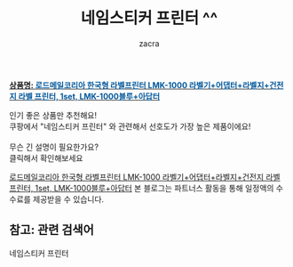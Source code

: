﻿---
layout: post
title:  "네임스티커 프린터 ^^"
author: zacra
categories: [ 아이템 ]
tags: [네임스티커 프린터]
image: https://static.coupangcdn.com/image/vendor_inventory/8844/9bccb63c48b933b4a6eb06a5a3380f456cc60299aa1db9abcf0c19f10d53.jpg 
description: "쿠팡에서 네임스티커 프린터 관련 키워드로 가장 고객 선호도가 높은 제품이랍니다."
rating: 4.5
---

<a href="https://link.coupang.com/re/AFFSDP?lptag=AF8407795&pageKey=54953854&itemId=191669053&vendorItemId=3454162782&traceid=V0-153-76c6dbc37e48bb67"><b>상품명: <font color='#01579B'>로드메일코리아 한국형 라벨프린터 LMK-1000 라벨기+어댑터+라벨지+건전지 라벨 프린터, 1set, LMK-1000블루+아답터</font></b></a>

인기 좋은 상품만 추천해요!<br/>
쿠팡에서 "네임스티커 프린터" 와 관련해서 선호도가 가장 높은 제품이에요!<br/><br/>
무슨 긴 설명이 필요한가요?  
클릭해서 확인해보세요


<a href="https://link.coupang.com/re/AFFSDP?lptag=AF8407795&pageKey=54953854&itemId=191669053&vendorItemId=3454162782&traceid=V0-153-76c6dbc37e48bb67">로드메일코리아 한국형 라벨프린터 LMK-1000 라벨기+어댑터+라벨지+건전지 라벨 프린터, 1set, LMK-1000블루+아답터</a>
본 블로그는 파트너스 활동을 통해 일정액의 수수료를 제공받을 수 있습니다.

## 참고: 관련 검색어    
네임스티커 프린터